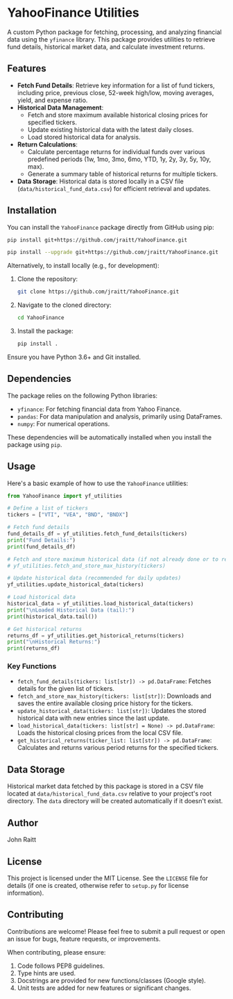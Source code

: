 # YahooFinance Utilities

A custom Python package for fetching, processing, and analyzing financial data using the `yfinance` library. This package provides utilities to retrieve fund details, historical market data, and calculate investment returns.

## Features

*   **Fetch Fund Details**: Retrieve key information for a list of fund tickers, including price, previous close, 52-week high/low, moving averages, yield, and expense ratio.
*   **Historical Data Management**:
    *   Fetch and store maximum available historical closing prices for specified tickers.
    *   Update existing historical data with the latest daily closes.
    *   Load stored historical data for analysis.
*   **Return Calculations**:
    *   Calculate percentage returns for individual funds over various predefined periods (1w, 1mo, 3mo, 6mo, YTD, 1y, 2y, 3y, 5y, 10y, max).
    *   Generate a summary table of historical returns for multiple tickers.
*   **Data Storage**: Historical data is stored locally in a CSV file (`data/historical_fund_data.csv`) for efficient retrieval and updates.

## Installation

You can install the `YahooFinance` package directly from GitHub using pip:

```bash
pip install git+https://github.com/jraitt/YahooFinance.git
```
```bash
pip install --upgrade git+https://github.com/jraitt/YahooFinance.git
```
Alternatively, to install locally (e.g., for development):
1. Clone the repository:
   ```bash
   git clone https://github.com/jraitt/YahooFinance.git
   ```
2. Navigate to the cloned directory:
   ```bash
   cd YahooFinance
   ```
3. Install the package:
   ```bash
   pip install .
   ```

Ensure you have Python 3.6+ and Git installed.

## Dependencies

The package relies on the following Python libraries:

*   `yfinance`: For fetching financial data from Yahoo Finance.
*   `pandas`: For data manipulation and analysis, primarily using DataFrames.
*   `numpy`: For numerical operations.

These dependencies will be automatically installed when you install the package using `pip`.

## Usage

Here's a basic example of how to use the `YahooFinance` utilities:

```python
from YahooFinance import yf_utilities

# Define a list of tickers
tickers = ["VTI", "VEA", "BND", "BNDX"]

# Fetch fund details
fund_details_df = yf_utilities.fetch_fund_details(tickers)
print("Fund Details:")
print(fund_details_df)

# Fetch and store maximum historical data (if not already done or to refresh)
# yf_utilities.fetch_and_store_max_history(tickers)

# Update historical data (recommended for daily updates)
yf_utilities.update_historical_data(tickers)

# Load historical data
historical_data = yf_utilities.load_historical_data(tickers)
print("\nLoaded Historical Data (tail):")
print(historical_data.tail())

# Get historical returns
returns_df = yf_utilities.get_historical_returns(tickers)
print("\nHistorical Returns:")
print(returns_df)
```

### Key Functions

*   `fetch_fund_details(tickers: list[str]) -> pd.DataFrame`:
    Fetches details for the given list of tickers.
*   `fetch_and_store_max_history(tickers: list[str])`:
    Downloads and saves the entire available closing price history for the tickers.
*   `update_historical_data(tickers: list[str])`:
    Updates the stored historical data with new entries since the last update.
*   `load_historical_data(tickers: list[str] = None) -> pd.DataFrame`:
    Loads the historical closing prices from the local CSV file.
*   `get_historical_returns(ticker_list: list[str]) -> pd.DataFrame`:
    Calculates and returns various period returns for the specified tickers.

## Data Storage

Historical market data fetched by this package is stored in a CSV file located at `data/historical_fund_data.csv` relative to your project's root directory. The `data` directory will be created automatically if it doesn't exist.

## Author

John Raitt

## License

This project is licensed under the MIT License. See the `LICENSE` file for details (if one is created, otherwise refer to `setup.py` for license information).

## Contributing

Contributions are welcome! Please feel free to submit a pull request or open an issue for bugs, feature requests, or improvements.

When contributing, please ensure:
1.  Code follows PEP8 guidelines.
2.  Type hints are used.
3.  Docstrings are provided for new functions/classes (Google style).
4.  Unit tests are added for new features or significant changes.
